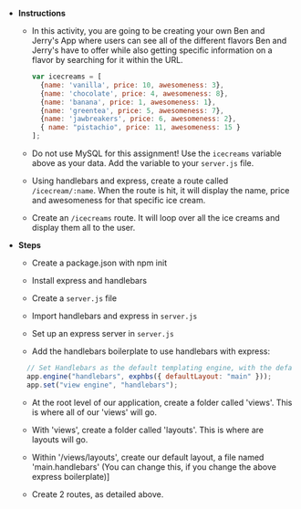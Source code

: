 * **Instructions**

  * In this activity, you are going to be creating your own Ben and Jerry's App where users can see all of the different flavors Ben and Jerry's have to offer while also getting specific information on a flavor by searching for it within the URL.
    
    
    ```javascript
    var icecreams = [
      {name: 'vanilla', price: 10, awesomeness: 3},
      {name: 'chocolate', price: 4, awesomeness: 8},
      {name: 'banana', price: 1, awesomeness: 1},
      {name: 'greentea', price: 5, awesomeness: 7},
      {name: 'jawbreakers', price: 6, awesomeness: 2},
      { name: "pistachio", price: 11, awesomeness: 15 }
    ];
    ```
    
    
  * Do not use MySQL for this assignment! Use the `icecreams` variable above as your data. Add the variable to your `server.js` file.

  * Using handlebars and express, create a route called `/icecream/:name`. When the route is hit, it will display the name, price and awesomeness for that specific ice cream.

  * Create an `/icecreams` route. It will loop over all the ice creams and display them all to the user.



* **Steps** 

  * Create a package.json with npm init

  * Install express and handlebars

  * Create a `server.js` file

  * Import handlebars and express in `server.js`

  * Set up an express server in `server.js`

  * Add the handlebars boilerplate to use handlebars with express:

  ```javascript
    // Set Handlebars as the default templating engine, with the default layout set to 'main'
    app.engine("handlebars", exphbs({ defaultLayout: "main" }));
    app.set("view engine", "handlebars");
  ```

  * At the root level of our application, create a folder called 'views'. This is where all of our 'views' will go.

  * With 'views', create a folder called 'layouts'. This is where are layouts will go. 

  * Within '/views/layouts', create our default layout, a file named 'main.handlebars' (You can change this, if you change the above express boilerplate)]

  * Create 2 routes, as detailed above.